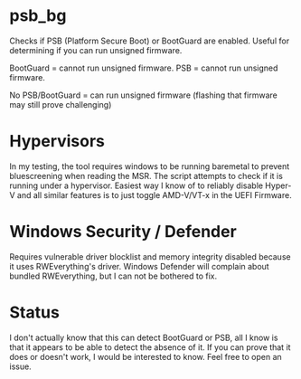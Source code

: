 # psb_bg

Checks if PSB (Platform Secure Boot) or BootGuard are enabled.
Useful for determining if you can run unsigned firmware.

BootGuard = cannot run unsigned firmware.
PSB = cannot run unsigned firmware.

No PSB/BootGuard = can run unsigned firmware (flashing that firmware may still prove challenging)

# Hypervisors

In my testing, the tool requires windows to be running baremetal to prevent bluescreening when reading the MSR. 
The script attempts to check if it is running under a hypervisor. 
Easiest way I know of to reliably disable Hyper-V and all similar features is to just toggle AMD-V/VT-x in the UEFI Firmware.

# Windows Security / Defender

Requires vulnerable driver blocklist and memory integrity disabled because it uses RWEverything's driver.
Windows Defender will complain about bundled RWEverything, but I can not be bothered to fix.

# Status

I don't actually know that this can detect BootGuard or PSB, all I know is that it appears to be able to detect the absence of it.
If you can prove that it does or doesn't work, I would be interested to know. Feel free to open an issue.